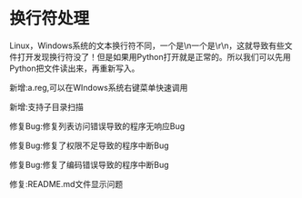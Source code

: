 # 换行符处理

Linux，Windows系统的文本换行符不同，一个是\n一个是\r\n，这就导致有些文件打开发现换行符没了！但是如果用Python打开就是正常的。所以我们可以先用Python把文件读出来，再重新写入。

新增:a.reg,可以在WIndows系统右键菜单快速调用

新增:支持子目录扫描

修复Bug:修复列表访问错误导致的程序无响应Bug

修复Bug:修复了权限不足导致的程序中断Bug

修复Bug:修复了编码错误导致的程序中断Bug

修复:README.md文件显示问题
